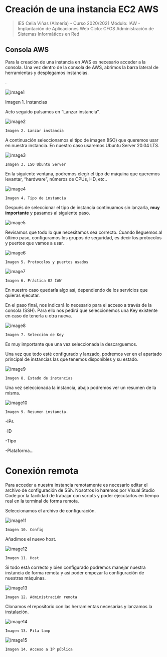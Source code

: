 # Creación de una instancia EC2 AWS
> IES Celia Viñas (Almería) - Curso 2020/2021 
Módulo: IAW - Implantación de Aplicaciones Web 
Ciclo: CFGS Administración de Sistemas Informáticos en Red 

## Consola AWS

Para la creación de una instancia en AWS es necesario acceder a la consola. Una vez dentro de la consola de AWS, abrimos la barra lateral de herramientas y desplegamos instancias.

.


![image1](images/image1.png "image_tooltip")


Imagen 1.  Instancias

Acto seguido pulsamos en “Lanzar instancia”.


![image2](images/image2.png "image_tooltip")


	Imagen 2. Lanzar instancia

A continuación seleccionamos el tipo de imagen (ISO) que queremos usar en nuestra instancia. En nuestro caso usaremos Ubuntu Server 20.04 LTS.


![image3](images/image3.png "image_tooltip")


	Imagen 3. ISO Ubuntu Server

En la siguiente ventana, podremos elegir el tipo de máquina que queremos levantar, “hardware”, números de CPUs, HD, etc..



![image4](images/image4.png "image_tooltip")


	Imagen 4. Tipo de instancia

Después de seleccionar el tipo de instancia continuamos sin lanzarla, **muy importante** y pasamos al siguiente paso. 


![image5](images/image5.png "image_tooltip")


Revisamos que todo lo que necesitamos sea correcto. Cuando lleguemos al último paso, configuramos los grupos de seguridad, es decir los protocolos y puertos que vamos a usar.



![image6](images/image6.png "image_tooltip")


	Imagen 5. Protocolos y puertos usados



![image7](images/image7.png "image_tooltip")


	Imagen 6. Práctica 02 IAW

En nuestro caso quedaría algo así, dependiendo de los servicios que quieras ejecutar.

En el paso final, nos indicará lo necesario para el acceso a través de la consola (SSH). Para ello nos pedirá que seleccionemos una Key existente en caso de tenerla u otra nueva.



![image8](images/image8.png "image_tooltip")


	Imagen 7. Selección de Key

Es muy importante que una vez seleccionada la descarguemos.

Una vez que todo esté configurado y lanzado, podremos ver en el apartado principal de instancias las que tenemos disponibles y su estado. 




![image9](images/image9.png "image_tooltip")


	Imagen 8. Estado de instancias

Una vez seleccionada la instancia, abajo podremos ver un resumen de la misma.



![image10](images/image10.png "image_tooltip")


	Imagen 9. Resumen instancia.

-IPs

-ID

-Tipo

-Plataforma...


# Conexión remota

Para acceder a nuestra instancia remotamente es necesario editar el archivo de configuración de SSh. Nosotros lo haremos por Visual Studio Code por la facilidad de trabajar con scripts y poder ejecutarlos en tiempo real en la terminal de forma remota.

Seleccionamos el archivo de configuración.



![image11](images/image11.png "image_tooltip")


	Imagen 10. Config

Añadimos el nuevo host.



![image12](images/image12.png "image_tooltip")


	Imagen 11. Host

Si todo está correcto y bien configurado podremos manejar nuestra instancia de forma remota y así poder empezar la configuración de nuestras máquinas.



![image13](images/image13.png "image_tooltip")


	Imagen 12. Administración remota

Clonamos el repositorio con las herramientas necesarias y lanzamos la instalación.


![image14](images/image14.png "image_tooltip")


	Imagen 13. Pila lamp



![image15](images/image15.png "image_tooltip")


	Imagen 14. Acceso a IP pública
